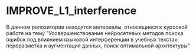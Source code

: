 # IMPROVE_L1_interference
В данном репозитории находятся материалы, относящиеся к курсовой работе на тему "Усовершенствование нейросетевых методов поиска ошибок под влиянием языковой интерференции в учебных текстах: переразметка и аугментация данных, поиск оптимальной архитектуры"
